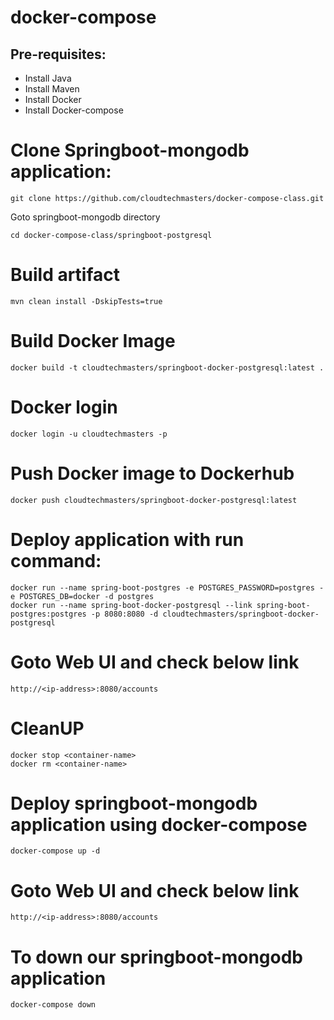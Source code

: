 # docker-compose

Pre-requisites:
---------
  - Install Java
  - Install Maven
  - Install Docker
  - Install Docker-compose
 
# Clone Springboot-mongodb application:
    git clone https://github.com/cloudtechmasters/docker-compose-class.git

Goto springboot-mongodb directory
    
    cd docker-compose-class/springboot-postgresql
# Build artifact
    mvn clean install -DskipTests=true
 
# Build Docker Image
    docker build -t cloudtechmasters/springboot-docker-postgresql:latest .
# Docker login
    docker login -u cloudtechmasters -p
# Push Docker image to Dockerhub
    docker push cloudtechmasters/springboot-docker-postgresql:latest
# Deploy application with run command:
    docker run --name spring-boot-postgres -e POSTGRES_PASSWORD=postgres -e POSTGRES_DB=docker -d postgres
    docker run --name spring-boot-docker-postgresql --link spring-boot-postgres:postgres -p 8080:8080 -d cloudtechmasters/springboot-docker-postgresql
# Goto Web UI and check below link
    http://<ip-address>:8080/accounts
# CleanUP
    docker stop <container-name>
    docker rm <container-name>
# Deploy springboot-mongodb application using docker-compose
    docker-compose up -d
# Goto Web UI and check below link
    http://<ip-address>:8080/accounts
    
# To down our springboot-mongodb application
    docker-compose down
